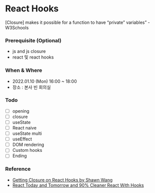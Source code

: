 # React Hooks

[Closure] makes it possible for a function to have “private” variables”
-W3Schools

### Prerequisite (Optional)

- js and js closure
- react 및 react hooks

### When & Where

- 2022.01.10 (Mon) 16:00 ~ 18:00
- 장소 : 본사 빈 회의실

### Todo

- [ ] opening
- [ ] closure
- [ ] useState
- [ ] React naive
- [ ] useState multi
- [ ] useEffect
- [ ] DOM rendering
- [ ] Custom hooks
- [ ] Ending

### Reference

- [Getting Closure on React Hooks by Shawn Wang](https://www.youtube.com/watch?v=KJP1E-Y-xyo&t=1s)
- [React Today and Tomorrow and 90% Cleaner React With Hooks](https://www.youtube.com/watch?v=dpw9EHDh2bM&t=4319s)
